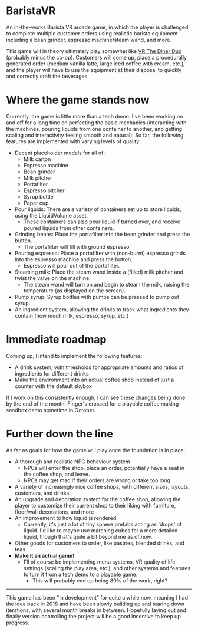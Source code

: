 # BaristaVR
An in-the-works Barista VR arcade game, in which the player is challenged to complete multiple customer orders using realistic barista equipment including a bean grinder, espresso machine/steam wand, and more.

This game will in theory ultimately play somewhat like <a href="https://store.steampowered.com/app/530120/VR_The_Diner_Duo/">VR The Diner Duo</a> (probably minus the co-op). Customers will come up, place a procedurally generated order (medium vanilla latte, large iced coffee with cream, etc.), and the player will have to use the equipment at their disposal to quickly and correctly craft the beverages. 

# Where the game stands now
Currently, the game is little more than a tech demo. I've been working on and off for a long time on perfecting the basic mechanics (interacting with the machines, pouring liquids from one container to another, and getting scaling and interactivity feeling smooth and natural). So far, the following features are implemented with varying levels of quality:

- Decent placeholder models for all of:
  - Milk carton
  - Espresso machine
  - Bean grinder
  - Milk pitcher
  - Portafilter
  - Espresso pitcher
  - Syrup bottle
  - Paper cup
- Pour liquids: There are a variety of containers set up to store liquids, using the LiquidVolume asset.
    - These containers can also pour liquid if turned over, and receive poured liquids from other containers.
- Grinding beans: Place the portafilter into the bean grinder and press the button. 
    - The portafilter will fill with ground espresso
- Pouring espresso: Place a portafilter with (non-burnt) espresso grinds into the espresso machine and press the button. 
    - Espresso will pour out of the portafilter.
- Steaming milk: Place the steam wand inside a (filled) milk pitcher and twist the valve on the machine. 
    - The steam wand will turn on and begin to steam the milk, raising the temperature (as displayed on the screen).
- Pump syrup: Syrup bottles with pumps can be pressed to pump out syrup.
- An ingredient system, allowing the drinks to track what ingredients they contain (how much milk, espresso, syrup, etc.)

# Immediate roadmap
Coming up, I intend to implement the following features:

- A drink system, with thresholds for appropriate amounts and ratios of ingredients for different drinks
- Make the environment into an actual coffee shop instead of just a counter with the default skybox

If I work on this consistently enough, I can see these changes being done by the end of the month. Finger's crossed for a playable coffee making sandbox demo sometime in October.

# Further down the line
As far as goals for how the game will play once the foundation is in place:

- A thorough and realistic NPC behaviour system
    - NPCs will enter the shop, place an order, potentially have a seat in the coffee shop, and leave.
    - NPCs may get mad if their orders are wrong or take too long
- A variety of increasingly nice coffee shops, with different sizes, layouts, customers, and drinks
- An upgrade and decoration system for the coffee shop, allowing the player to customize their current shop to their liking with furniture, floor/wall decorations, and more
- An improvement to how liquid is rendered
    - Currently, it's just a lot of tiny sphere prefabs acting as 'drops' of liquid. I'd like to maybe use marching cubes for a more detailed liquid, though that's quite a bit beyond me as of now.
- Other goods for customers to order, like pastries, blended drinks, and teas
- **Make it an actual game!**
    - I'll of course be implementing menu systems, VR quality of life settings (scaling the play area, etc.), and other systems and features to turn it from a tech demo to a playable game.
        - This will probably end up being 80% of the work, right?

---

This game has been "in development" for quite a while now, meaning I had the idea back in 2018 and have been slowly building up and tearing down iterations, with several month breaks in between. Hopefully laying out and finally version controlling the project will be a good incentive to keep up progress.
